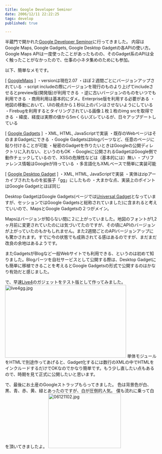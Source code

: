 ```yaml
---
title: Google Developer Seminor
date: 2006/12/11 22:22:25
tags: develop
published: true

---
```


半蔵門で開かれた<a href="http://www.voice-research.com/google/presentations.html">Google Developer Seminor</a>に行ってきました。
内容はGoogle Maps, Google Gadgets, Google Desktop Gadgetの各APIの使い方。Google Maps APIは一度使ったことがあったものの、そのGadget系のAPIは全く触ったことがなかったので、仕事の小ネタ集めのためにも参加。

以下、簡単なメモです。




[ <a href="http://www.google.com/apis/maps/">GoogleMaps</a> ]
・versionは現在2.07
・ほぼ２週間ごとにバージョンアップされている
・script includeの際にバージョンを現行のものより上げてincludeさせるとpreview版(開発版)が利用できる
・逆に古いバージョンのものをいつでも利用できる
・商用利用は基本的にダメ。Enterprise版を利用する必要がある
・地図の移動において、UIの視点から１秒以上のパンはさせないようにしている
・Firebugを利用するとタイリングされている画像１枚１枚のimg srcを取得できる
・緯度、経度は実際の値から5mくらいズレているが、日々アップデートしている

[ <a href="http://code.google.com/apis/gadgets/">Google Gadgets</a> ]
・XML, HTML, JavaScriptで実装
・既存のWebページはそのままGadgetにできる
・Google Gadgetsはblogパーツなど、任意のページに貼り付けることが可能
・秘密のGadgetを作りたいときはGoogleの公開ディレクトリに入れない、というのもOK
・Googleに公開されるGadgetはGoogle側で動作チェックしているので、XSSの危険性などは（基本的には）無い
・プリファレンス情報はGoogleが持っている
・多言語化もXMLベースで簡単に実装可能

[ <a href="http://desktop.google.com/dev/index.html">Google Desktop Gadget</a> ]
・XML, HTML, JavaScriptで実装
・実体はzipアーカイブされたものを拡張子「gg」にしたもの
・大まかな点、実装上のポイントはGoogle Gadgetとほぼ同じ


Desktop GadgetはGoogle Gadgets(ページでは<a href="http://www.google.com/apis/gadgets/index.html">Universal Gadget</a>となっていますが、セッションではGoogle Gadgetsと総称されていました)に含まれると考えていいので、MapsとGoogle Gadgetsの２つがメイン。

Mapsはバージョンが知らない間に２に上がっていました。地図のフォントが1,2ヶ月前に変更されていたのには気づいてたのですが、その頃にAPIのバージョンが上がっていたのもかもしれません。また2週間ごとのAPIバージョンアップにも驚かされます。すでに今の状態でも成熟されてる感はあるのですが、まだまだ改良の余地はあるようです。

またGadgetsがBlogなど一般Webサイトでも利用できる、というのは初めて知りました。Blogパーツを自社サービスとして公開する際は、Desktop Gadgetにも簡単に移植できることを考えるとGoogle Gadgetsの形式で公開するのはかなり有効だと感じました。

で、早速<a href="http://looc.jp/?m=pc&a=page_h_pr&c=live4">Live4</a>のガジェットをテスト版として作ってみました。
<a href="http://blog.katsuma.tv/images/live4gg.jpg"><img alt="live4gg.jpg" src="http://blog.katsuma.tv/images/live4gg-thumb.jpg" width="400" height="240" /></a>
単体モジュールをHTMLで別途作ってあげると、Gadget化するには数行のXMLの中でHTMLをインクルードするだけでOKなのでかなり簡単です。もう少し直したい点もあるので、時期を見て正式に公開したいと思います。

で、最後にお土産のGoogleストラップもらってきました。
色は背景色が白、黒、青、赤、黄、緑とあったのですが、白が圧倒的人気。
僕も流れに乗って白を頂いてきましたよ。
<a href="http://blog.katsuma.tv/images/06121102.jpg"><img alt="06121102.jpg" src="http://blog.katsuma.tv/images/06121102-thumb.jpg" width="240" height="180" /></a>
